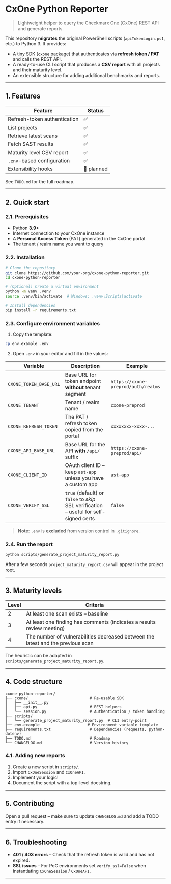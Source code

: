 # CxOne Python Reporter

> Lightweight helper to query the Checkmarx One (CxOne) REST API and generate reports.

This repository **migrates** the original PowerShell scripts (`apiTokenLogin.ps1`, etc.)
to Python 3. It provides:

* A tiny SDK (`cxone` package) that authenticates via **refresh token / PAT** and calls the REST API.
* A ready-to-use CLI script that produces a **CSV report** with all projects and their maturity level.
* An extensible structure for adding additional benchmarks and reports.

---

## 1. Features

| Feature | Status |
|---------|--------|
| Refresh-token authentication | ✅ |
| List projects | ✅ |
| Retrieve latest scans | ✅ |
| Fetch SAST results | ✅ |
| Maturity level CSV report | ✅ |
| `.env`-based configuration | ✅ |
| Extensibility hooks | 🔧 planned |

See `TODO.md` for the full roadmap.

---

## 2. Quick start

### 2.1. Prerequisites

* Python **3.9+**
* Internet connection to your CxOne instance
* A **Personal Access Token** (PAT) generated in the CxOne portal
* The tenant / realm name you want to query

### 2.2. Installation

```bash
# Clone the repository
git clone https://github.com/your-org/cxone-python-reporter.git
cd cxone-python-reporter

# (Optional) Create a virtual environment
python -m venv .venv
source .venv/bin/activate  # Windows: .venv\Scripts\activate

# Install dependencies
pip install -r requirements.txt
```

### 2.3. Configure environment variables

1. Copy the template:

```bash
cp env.example .env
```

2. Open `.env` in your editor and fill in the values:

| Variable | Description | Example |
|----------|-------------|---------|
| `CXONE_TOKEN_BASE_URL` | Base URL for token endpoint **without** tenant segment | `https://cxone-preprod/auth/realms` |
| `CXONE_TENANT` | Tenant / realm name | `cxone-preprod` |
| `CXONE_REFRESH_TOKEN` | The PAT / refresh token copied from the portal | `xxxxxxxx-xxxx-...` |
| `CXONE_API_BASE_URL` | Base URL for the API **with** `/api/` suffix | `https://cxone-preprod/api/` |
| `CXONE_CLIENT_ID` | OAuth client ID – keep `ast-app` unless you have a custom app | `ast-app` |
| `CXONE_VERIFY_SSL` | `true` (default) or `false` to *skip* SSL verification – useful for self-signed certs | `false` |

> **Note**: `.env` is **excluded** from version control in `.gitignore`.

### 2.4. Run the report

```bash
python scripts/generate_project_maturity_report.py
```

After a few seconds `project_maturity_report.csv` will appear in the project root.

---

## 3. Maturity levels

| Level | Criteria |
|-------|----------|
| 2 | At least one scan exists – baseline |
| 3 | At least one finding has comments (indicates a results review meeting) |
| 4 | The number of vulnerabilities decreased between the latest and the previous scan |

The heuristic can be adapted in `scripts/generate_project_maturity_report.py`.

---

## 4. Code structure

```
cxone-python-reporter/
├── cxone/                           # Re-usable SDK
│   ├── __init__.py
│   ├── api.py                       # REST helpers
│   └── session.py                   # Authentication / token handling
├── scripts/
│   └── generate_project_maturity_report.py  # CLI entry-point
├── env.example                     # Environment variable template
├── requirements.txt                 # Dependencies (requests, python-dotenv)
├── TODO.md                          # Roadmap
└── CHANGELOG.md                     # Version history
```

### 4.1. Adding new reports

1. Create a new script in `scripts/`.
2. Import `CxOneSession` and `CxOneAPI`.
3. Implement your logic!
4. Document the script with a top-level docstring.

---

## 5. Contributing

Open a pull request – make sure to update `CHANGELOG.md` and add a TODO entry
if necessary.

---

## 6. Troubleshooting

* **401 / 403 errors** – Check that the refresh token is valid and has not expired.
* **SSL issues** – For PoC environments set `verify_ssl=False` when instantiating
  `CxOneSession` / `CxOneAPI`.

---